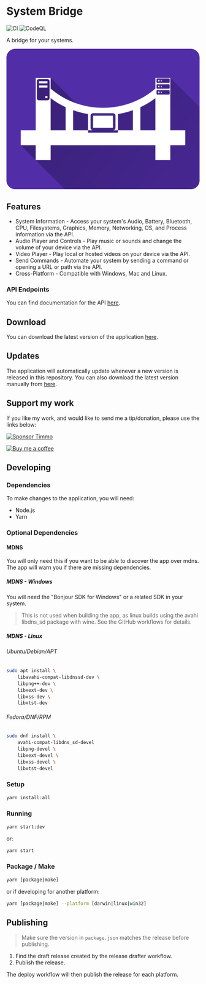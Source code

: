 # System Bridge

![CI](https://github.com/timmo001/system-bridge/workflows/CI/badge.svg) ![CodeQL](https://github.com/timmo001/system-bridge/workflows/CodeQL/badge.svg)

A bridge for your systems.

![Logo](./public/system-bridge-rect.png)

## Features

- System Information - Access your system's Audio, Battery, Bluetooth, CPU,
 Filesystems, Graphics, Memory, Networking, OS, and Process information via the
 API.
- Audio Player and Controls - Play music or sounds and change the volume of
 your device via the API.
- Video Player - Play local or hosted videos on your device via the API.
- Send Commands - Automate your system by sending a command or opening a URL or
 path via the API.
- Cross-Platform - Compatible with Windows, Mac and Linux.

### API Endpoints

You can find documentation for the API [here](https://system-bridge.timmo.dev/docs/api).

## Download

You can download the latest version of the application [here](https://github.com/timmo001/system-bridge/releases).

## Updates

The application will automatically update whenever a new version is released in
this repository. You can also download the latest version manually from [here](https://github.com/timmo001/system-bridge/releases).

## Support my work

If you like my work, and would like to send me a tip/donation, please use the links below:

[![Sponsor Timmo][sponsor-badge]][sponsor]

[![Buy me a coffee][buymeacoffee-shield]][buymeacoffee]

## Developing

### Dependencies

To make changes to the application, you will need:

- Node.js
- Yarn

### Optional Dependencies

#### MDNS

You will only need this if you want to be able to discover the app over mdns.
The app will warn you if there are missing dependencies.

##### MDNS - Windows

You will need the "Bonjour SDK for Windows" or a related SDK in your system.

> This is not used when building the app, as linux builds using the avahi
> libdns_sd package with wine. See the GitHub workflows for details.

##### MDNS - Linux

###### Ubuntu/Debian/APT

```bash
sudo apt install \
    libavahi-compat-libdnssd-dev \
    libpng++-dev \
    libxext-dev \
    libxss-dev \
    libxtst-dev
```

###### Fedora/DNF/RPM

```bash
sudo dnf install \
    avahi-compat-libdns_sd-devel
    libpng-devel \
    libxext-devel \
    libxss-devel \
    libxtst-devel
```

### Setup

```bash
yarn install:all
```

### Running

```bash
yarn start:dev
```

or:

```bash
yarn start
```

### Package / Make

```bash
yarn [package|make]
```

or if developing for another platform:

```bash
yarn [package|make] --platform [darwin|linux|win32]
```

## Publishing

> Make sure the version in `package.json` matches the release before publishing.

1. Find the draft release created by the release drafter workflow.
1. Publish the release.

The deploy workflow will then publish the release for each platform.

[buymeacoffee-shield]: https://www.buymeacoffee.com/assets/img/guidelines/download-assets-sm-2.svg
[buymeacoffee]: https://www.buymeacoffee.com/timmo
[sponsor-badge]: https://raw.githubusercontent.com/timmo001/home-panel/master/documentation/resources/sponsor.png
[sponsor]: https://github.com/sponsors/timmo001?o=esc
